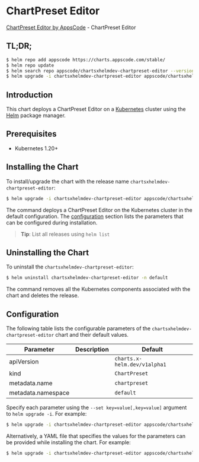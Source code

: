 # ChartPreset Editor

[ChartPreset Editor by AppsCode](https://appscode.com) - ChartPreset Editor

## TL;DR;

```bash
$ helm repo add appscode https://charts.appscode.com/stable/
$ helm repo update
$ helm search repo appscode/chartsxhelmdev-chartpreset-editor --version=v0.16.0
$ helm upgrade -i chartsxhelmdev-chartpreset-editor appscode/chartsxhelmdev-chartpreset-editor -n default --create-namespace --version=v0.16.0
```

## Introduction

This chart deploys a ChartPreset Editor on a [Kubernetes](http://kubernetes.io) cluster using the [Helm](https://helm.sh) package manager.

## Prerequisites

- Kubernetes 1.20+

## Installing the Chart

To install/upgrade the chart with the release name `chartsxhelmdev-chartpreset-editor`:

```bash
$ helm upgrade -i chartsxhelmdev-chartpreset-editor appscode/chartsxhelmdev-chartpreset-editor -n default --create-namespace --version=v0.16.0
```

The command deploys a ChartPreset Editor on the Kubernetes cluster in the default configuration. The [configuration](#configuration) section lists the parameters that can be configured during installation.

> **Tip**: List all releases using `helm list`

## Uninstalling the Chart

To uninstall the `chartsxhelmdev-chartpreset-editor`:

```bash
$ helm uninstall chartsxhelmdev-chartpreset-editor -n default
```

The command removes all the Kubernetes components associated with the chart and deletes the release.

## Configuration

The following table lists the configurable parameters of the `chartsxhelmdev-chartpreset-editor` chart and their default values.

|     Parameter      | Description |                 Default                 |
|--------------------|-------------|-----------------------------------------|
| apiVersion         |             | <code>charts.x-helm.dev/v1alpha1</code> |
| kind               |             | <code>ChartPreset</code>                |
| metadata.name      |             | <code>chartpreset</code>                |
| metadata.namespace |             | <code>default</code>                    |


Specify each parameter using the `--set key=value[,key=value]` argument to `helm upgrade -i`. For example:

```bash
$ helm upgrade -i chartsxhelmdev-chartpreset-editor appscode/chartsxhelmdev-chartpreset-editor -n default --create-namespace --version=v0.16.0 --set apiVersion=charts.x-helm.dev/v1alpha1
```

Alternatively, a YAML file that specifies the values for the parameters can be provided while
installing the chart. For example:

```bash
$ helm upgrade -i chartsxhelmdev-chartpreset-editor appscode/chartsxhelmdev-chartpreset-editor -n default --create-namespace --version=v0.16.0 --values values.yaml
```
